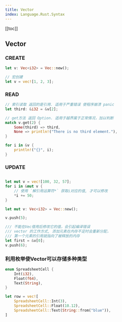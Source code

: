 ```yaml
---
title: Vector
index: Language.Rust.Syntax
---
```


[[toc]]

## Vector

### CREATE

``` rust
let v: Vec<i32> = Vec::new();

// 宏创建
let v = vec![1, 2, 3];
```

### READ

``` rust
// 索引读取 返回的是引用. 适用于严重错误 使程序崩溃 panic
let third: &i32 = &v[2];

// get方法 返回 Option. 适用于越界属于正常情况，加以判断
match v.get(2) {
    Some(third) => third,
    None => println!("There is no third element."),
}

for i in &v {
    println!("{}", i);
}
```



### UPDATE

``` rust

let mut v = vec![100, 32, 57];
for i in &mut v {
    // 使用 `解引用运算符*` 获取i对应的值, 才可以修改
    *i += 50;
}

let mut v: Vec<i32> = Vec::new();

v.push(5);

/// 不能在Vec借用后修改它的值，会引起编译错误
/// vector 的工作方式, 添加元素在内存不足时会重新分配，
/// 第一个元素的引用就指向了被释放的内存
let first = &v[0];
v.push(6);


```

### 利用枚举使Vector可以存储多种类型 

``` rust
enum SpreadsheetCell {
    Int(i32),
    Float(f64),
    Text(String),
}

let row = vec![
    SpreadsheetCell::Int(3),
    SpreadsheetCell::Float(10.12),
    SpreadsheetCell::Text(String::from("blue")),
]
```


